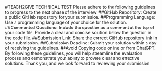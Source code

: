 #TEACH2GIVE TECHNICAL TEST
Please adhere to the following guidelines to progress to the next phase of the
interview:
##GitHub Repository:
Create a public GitHub repository for your submission.
##Programming Language:
Use a programming language of your choice for the solution.
##Commented Questions:
Include the question as a comment at the top of your code file.
Provide a clear and concise solution below the question in the code file.
##Submission Link:
Share the correct GitHub repository link in your submission.
##Submission Deadline:
Submit your solution within a day of receiving the guidelines.
##Avoid Copying code online or from ChatGPT.
By following these guidelines, you will help streamline the evaluation process and
demonstrate your ability to provide clear and effective solutions. Thank you, and
we look forward to reviewing your submission
